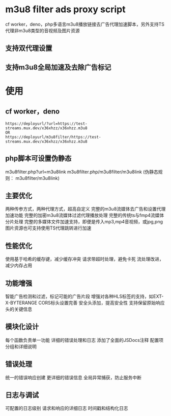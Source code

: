 # m3u8 filter ads proxy script
cf worker，deno，php多语言m3u8播放链接去广告代理加速脚本，另外支持TS代理非m3u8类型的音视频及图片资源

## 支持双代理设置
## 支持m3u8全局加速及去除广告标记
# 使用
## cf worker，deno
```
https://deployurl/?url=https://test-streams.mux.dev/x36xhzz/x36xhzz.m3u8
OR
https://deployurl/m3u8filter/https://test-streams.mux.dev/x36xhzz/x36xhzz.m3u8
```
## php脚本可设置伪静态
m3u8filter.php?url=m3u8link
m3u8filter.php/m3u8filter/m3u8link
(伪静态规则： m3u8filter/m3u8link)


## 主要优化
两种传参方式，两种代理方式，超高自定义
完整的m3u8流媒体去广告和设置代理加速功能
完整的加密m3u8流媒体过滤代理播放处理
完整的传统ts与fmp4流媒体分片处理
完整的多媒体文件加速支持，即便是传入mp3,mp4音视频，或jpg,png图片资源也可支持使用TS代理跳转进行加速

## 性能优化

使用基于哈希的缓存键，减少缓存冲突
请求带超时处理，避免卡死
流处理改进，减少内存占用

## 功能增强

智能广告检测和过滤，标记可能的广告片段
增强对各种HLS标签的支持，如EXT-X-BYTERANGE
CORS标头设置完善
安全头添加，提高安全性
支持保留原始响应头的关键信息

## 模块化设计

每个函数负责单一功能
详细的错误处理和日志
添加了全面的JSDocs注释
配置项分组和详细说明

## 错误处理

统一的错误响应创建
更详细的错误信息
全局异常捕获，防止服务中断

## 日志与调试

可配置的日志级别
请求和响应的详细日志
时间戳和结构化日志
